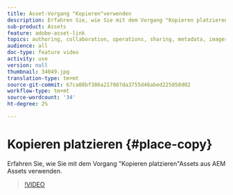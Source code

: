 ```yaml
---
title: Asset-Vorgang "Kopieren"verwenden
description: Erfahren Sie, wie Sie mit dem Vorgang "Kopieren platzieren"Assets aus AEM Assets verwenden.
sub-product: Assets
feature: adobe-asset-link
topics: authoring, collaboration, operations, sharing, metadata, images, operations
audience: all
doc-type: feature video
activity: use
version: null
thumbnail: 34049.jpg
translation-type: tm+mt
source-git-commit: 67ca08bf386a217807da3755d46abed225050d02
workflow-type: tm+mt
source-wordcount: '34'
ht-degree: 2%

---
```



# Kopieren platzieren {#place-copy}

Erfahren Sie, wie Sie mit dem Vorgang &quot;Kopieren platzieren&quot;Assets aus AEM Assets verwenden.

>[!VIDEO](https://video.tv.adobe.com/v/34049/?quality=12)
